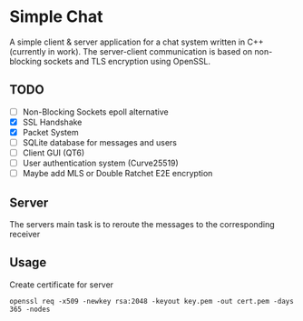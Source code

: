 # Simple Chat
A simple client & server application for a chat system written in C++ (currently in work).
The server-client communication is based on non-blocking sockets and TLS encryption using OpenSSL.

## TODO
- [ ] Non-Blocking Sockets epoll alternative
- [x] SSL Handshake
- [x] Packet System
- [ ] SQLite database for messages and users
- [ ] Client GUI (QT6)
- [ ] User authentication system (Curve25519)
- [ ] Maybe add MLS or Double Ratchet E2E encryption

## Server
The servers main task is to reroute the messages to the corresponding receiver 

## Usage

Create certificate for server
```
openssl req -x509 -newkey rsa:2048 -keyout key.pem -out cert.pem -days 365 -nodes
```